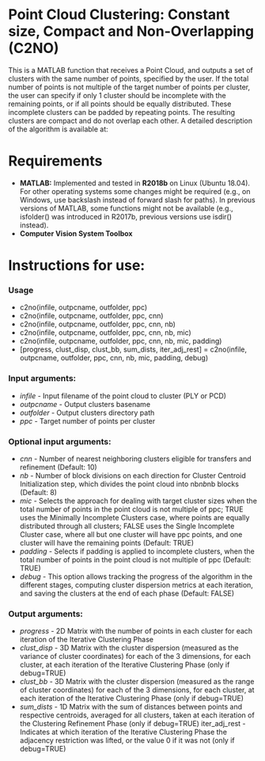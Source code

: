# Point Cloud Clustering: Constant size, Compact and Non-Overlapping (C2NO)

This is a MATLAB function that receives a Point Cloud, and outputs
a set of clusters with the same number of points, specified by the user.
If the total number of points is not multiple of the target number of points per cluster,
the user can specify if only 1 cluster should be incomplete with
the remaining points, or if all points should be equally distributed.
These incomplete clusters can be padded by repeating points.
The resulting clusters are compact and do not overlap each other.
A detailed description of the algorithm is available at:

# Requirements

* **MATLAB:** Implemented and tested in **R2018b** on Linux (Ubuntu 18.04).
For other operating systems some changes might be required (e.g., on Windows, use backslash instead of forward slash for paths).
In previous versions of MATLAB, some functions might not be available (e.g., isfolder() was introduced in R2017b, previous versions use isdir() instead).
* **Computer Vision System Toolbox**

# Instructions for use:
### Usage
* c2no(infile, outpcname, outfolder, ppc)
* c2no(infile, outpcname, outfolder, ppc, cnn)
* c2no(infile, outpcname, outfolder, ppc, cnn, nb)
* c2no(infile, outpcname, outfolder, ppc, cnn, nb, mic)
* c2no(infile, outpcname, outfolder, ppc, cnn, nb, mic, padding)
* [progress, clust_disp, clust_bb, sum_dists, iter_adj_rest] = c2no(infile, outpcname, outfolder, ppc, cnn, nb, mic, padding, debug)

### Input arguments:
* *infile* - Input filename of the point cloud to cluster (PLY or PCD)
* *outpcname* - Output clusters basename
* *outfolder* - Output clusters directory path
* *ppc* - Target number of points per cluster

### Optional input arguments:
* *cnn* - Number of nearest neighboring clusters eligible for transfers
     and refinement (Default: 10)
* *nb* - Number of block divisions on each direction for Cluster
     Centroid Initialization step, which divides the point cloud
     into nb*nb*nb blocks (Default: 8)
* *mic* - Selects the approach for dealing with target cluster sizes
     when the total number of points in the point cloud is not
     multiple of ppc; TRUE uses the Minimally Incomplete Clusters
     case, where points are equally distributed through all
     clusters; FALSE uses the Single Incomplete Cluster case, where
     all but one cluster will have ppc points, and one cluster will
     have the remaining points (Default: TRUE)
* *padding* - Selects if padding is applied to incomplete clusters,
     when the total number of points in the point cloud is not
     multiple of ppc (Default: TRUE)
* *debug* - This option allows tracking the progress of the algorithm
     in the different stages, computing cluster dispersion metrics
     at each iteration, and saving the clusters at the end of each
     phase (Default: FALSE)

### Output arguments:
* *progress* - 2D Matrix with the number of points in each cluster for
     each iteration of the Iterative Clustering Phase
* *clust_disp* - 3D Matrix with the cluster dispersion (measured as the
     variance of cluster coordinates) for each of the 3 dimensions,
     for each cluster, at each iteration of the Iterative Clustering
     Phase (only if debug=TRUE)
* *clust_bb* - 3D Matrix with the cluster dispersion (measured as the
     range of cluster coordinates) for each of the 3 dimensions,
     for each cluster, at each iteration of the Iterative Clustering
     Phase (only if debug=TRUE)
* *sum_dists* - 1D Matrix with the sum of distances between points and
     respective centroids, averaged for all clusters, taken at each
     iteration of the Clustering Refinement Phase (only if
     debug=TRUE)
     iter_adj_rest - Indicates at which iteration of the Iterative
         Clustering Phase the adjacency restriction was lifted, or the
         value 0 if it was not (only if debug=TRUE)
